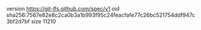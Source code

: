 version https://git-lfs.github.com/spec/v1
oid sha256:7567e82e8c2ca0b3a1b993f95c24feacfafe77c26bc521754ddf947c3bf2d7bf
size 11210
